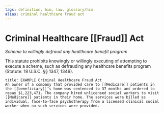 ```yaml
---
tags: definition, him, law, glossary/him
alias: criminal healthcare fraud act
---
```

# Criminal Healthcare [[Fraud]] Act
*Scheme to willingly defraud any healthcare benefit program*

This statute prohibits knowingly or willingly executing of attempting to execute a scheme, such as defrauding any healthcare benefits program (Statute: 18 U.S.C. §§ 1347, 1349).

```ad-Example
title: EXAMPLE Criminal Healthcare Fraud Act
An owner of a company that provided care to [[Medicare]] patients in the [[beneficiary]]’s home was sentenced to 37 months and ordered to repay $1,223,471. The company hired unlicensed social workers to visit [[Medicare]] patients in their home. The services were billed as individual, face-to-face psychotherapy from a licensed clinical social worker when no such services were provided.
```
